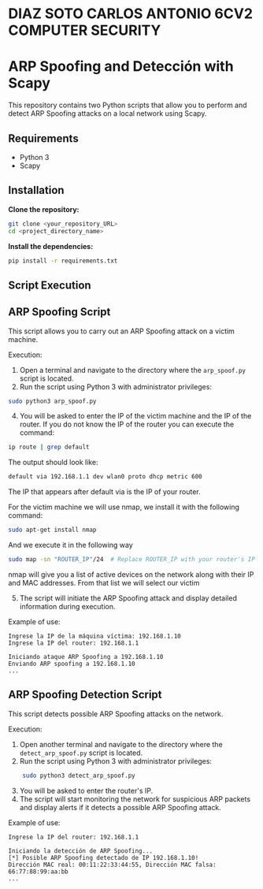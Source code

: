 DIAZ SOTO CARLOS ANTONIO 6CV2
COMPUTER SECURITY
==================================
ARP Spoofing and Detección with Scapy 
==================================

This repository contains two Python scripts that allow you to perform and detect ARP Spoofing attacks on a local network using Scapy.

Requirements
----------
- Python 3
- Scapy

## Installation

**Clone the repository:**

   ```bash
   git clone <your_repository_URL>
   cd <project_directory_name>
   ```
**Install the dependencies:**

```bash
pip install -r requirements.txt
   ```

Script Execution
-------------------------
ARP Spoofing Script
----------------------
This script allows you to carry out an ARP Spoofing attack on a victim machine.

Execution:
1. Open a terminal and navigate to the directory where the `arp_spoof.py` script is located.
2. Run the script using Python 3 with administrator privileges:

```bash
sudo python3 arp_spoof.py 
```
4. You will be asked to enter the IP of the victim machine and the IP of the router.
If you do not know the IP of the router you can execute the command:
```bash
ip route | grep default
```

The output should look like:
```bash
default via 192.168.1.1 dev wlan0 proto dhcp metric 600
```

The IP that appears after default via is the IP of your router.

For the victim machine we will use nmap, we install it with the following command:
```bash
sudo apt-get install nmap
```
And we execute it in the following way
```bash
sudo map -sn "ROUTER_IP"/24  # Replace ROUTER_IP with your router's IP
```
nmap will give you a list of active devices on the network along with their IP and MAC addresses. From that list we will select our victim
		
5. The script will initiate the ARP Spoofing attack and display detailed information during execution.

Example of use:

    Ingrese la IP de la máquina víctima: 192.168.1.10
    Ingrese la IP del router: 192.168.1.1

    Iniciando ataque ARP Spoofing a 192.168.1.10
    Enviando ARP spoofing a 192.168.1.10
    ...

ARP Spoofing Detection Script
-----------------------------------
This script detects possible ARP Spoofing attacks on the network.

Execution:
1. Open another terminal and navigate to the directory where the `detect_arp_spoof.py` script is located.
2. Run the script using Python 3 with administrator privileges:
```bash
    sudo python3 detect_arp_spoof.py
```
3. You will be asked to enter the router's IP.
4. The script will start monitoring the network for suspicious ARP packets and display alerts if it detects a possible ARP Spoofing attack.

Example of use:

    Ingrese la IP del router: 192.168.1.1

    Iniciando la detección de ARP Spoofing...
    [*] Posible ARP Spoofing detectado de IP 192.168.1.10!
    Dirección MAC real: 00:11:22:33:44:55, Dirección MAC falsa: 66:77:88:99:aa:bb
    ...

